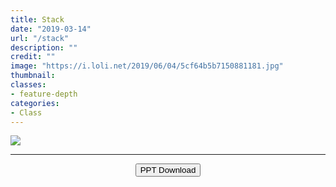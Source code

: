 ```yaml
---
title: Stack
date: "2019-03-14"
url: "/stack"
description: ""
credit: ""
image: "https://i.loli.net/2019/06/04/5cf64b5b7150881181.jpg"
thumbnail: 
classes:
- feature-depth
categories:
- Class
---
```

<!--more-->


![](https://i.loli.net/2019/06/04/5cf64a9d1295c74528.jpg)

---
<center><button onclick="window.open('https://www.lanzous.com/b738751')">PPT Download</button></center>

